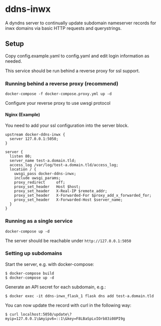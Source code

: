 # ddns-inwx

A dyndns server to continually update subdomain nameserver records for
inwx domains via basic HTTP requests and querystrings.

## Setup
Copy config.example.yaml to config.yaml and edit login information
as needed.

This service should be run behind a reverse proxy for ssl support.

### Running behind a reverse proxy (recommend)

```
docker-compose -f docker-compose.proxy.yml up -d
```

Configure your reverse proxy to use uwsgi protocol

#### Nginx (Example)

You need to add your ssl configuration into the server block.

```
upstream docker-ddns-inwx {
  server 127.0.0.1:5050;
}

server {
  listen 80;
  server_name test-a.domain.tld;
  access_log /var/log/test-a.domain.tld/access_log;
  location / {
    uwsgi_pass docker-ddns-inwx;
    include uwsgi_params;
    proxy_redirect     off;
    proxy_set_header   Host $host;
    proxy_set_header   X-Real-IP $remote_addr;
    proxy_set_header   X-Forwarded-For $proxy_add_x_forwarded_for;
    proxy_set_header   X-Forwarded-Host $server_name;
  }
}
```

### Running as a single service

```
docker-compose up -d
```

The server should be reachable under `http://127.0.0.1:5050`

### Setting up subdomains

Start the server, e.g. with docker-compose:
```
$ docker-compose build
$ docker-compose up -d
```

Generate an API secret for each subdomain, e.g.:

```
$ docker exec -it ddns-inwx_flask_1 flask dns add test-a.domain.tld
```


You can now update the record with curl in the following way:
```
$ curl localhost:5050/update\?myip=127.0.0.1\&myipv6=::1\&key=F8LBaSpLvIOrb83i08PI9g
```
